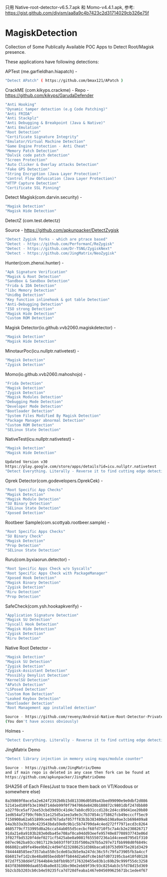 只用 Native-root-detector-v6.5.7.apk 和 Momo-v4.4.1.apk, 参考: https://gist.github.com/diyism/aa8a9c4b7423c2d31714029cb326e75f

# MagiskDetection
Collection of Some Publically Available POC Apps to Detect Root/Magisk presence. 

These applications have following detections:

APTest (me.garfieldhan.hiapatch) -
```sh
"Detect APatch" ( https://github.com/bmax121/APatch )
```

CrackME (com.kikyps.crackme) - 
Repo - https://github.com/kikyps/GarudaDefender
```sh
"Anti Hooking"
"Dynamic tamper detection (e.g Code Patching)"
"Anti FRIDA"
"Anti Stackplz"
"Anti Debugging & Breakpoint (Java & Native)"
"Anti Emulation"
"Root Detection"
"Certificate Signature Integrity"
"Emulator/Virtual Machine Detection"
"Game Engine Protection - Anti Cheat"
"Memory Patch Detection"
"Dalvik code patch detection"
"Screen Protection"
"Auto Clicker & Overlay attacks Detection"
"Fake GPS Detection"
"String Encryption (Java Layer Protection)"
"Control Flow Obfuscation (Java Layer Protection)"
"HTTP Capture Detection"
"Certificate SSL Pinning"
```

Detect Magisk(com.darvin.security) -
```sh
"Magisk Detection"
"Magisk Hide Detection"
```

DetectZ (com.test.detectz)

Source - https://github.com/apkunpacker/DetectZygisk
```sh
"Detect Zygisk forks - which are ptrace based"
"Detect - https://github.com/PerformanC/ReZygisk"
"Detect - https://github.com/Dr-TSNG/ZygiskNext"
"Detect - https://github.com/JingMatrix/NeoZygisk"
```

Hunter(com.zhenxi.hunter) -
```sh
"Apk Signature Verification"
"Magisk & Root Detection"
"Sandbox & Sandbox Detection"
"Frida & IDA Detection"
"libc Memory Detection"
"Unidbg Detection"
"Key function inlinehook & got table Detection"
"Anti-Debugging Detection"
"ISO strong Detection"
"Magisk Hide Detection"
"Custom ROM Detection"
```

Magisk Detector(io.github.vvb2060.magiskdetector) -
```sh
"Magisk Detection"
"Magisk Hide Detection"
```

MinotaurPoc(icu.nullptr.nativetest) -
```sh
"Magisk Detection"
"Zygisk Detection"
```

Momo(io.github.vvb2060.mahoshojo) -
```sh
"Frida Detection"
"Magisk Detection"
"Zygisk Detection"
"Magisk Modules Detection"
"Debugging Mode Detection"
"Developer Mode Detection"
"Bootloader Detection"
"System Files Modified By Magisk Detection"
"Package Manager abnormal Detection"
"Custom ROM Detection"
"SELinux State Detection"
``` 

NativeTest(icu.nullptr.nativetest) -
```sh
"Magisk Detection"
"Magisk Hide Detection"

Updated Version v30
https://play.google.com/store/apps/details?id=icu.nullptr.nativetest
"Detect Everything. Literally - Reverse it to find cutting edge detection ideas"
```

Oprek Detector(com.godevelopers.OprekCek) -
```sh
"Root Specific App Checks"
"Magisk Detection"
"Magisk Module Detection"
"SU Binary Detection"
"SELinux State Detection"
"Xposed Detection"
```

Rootbeer Sample(com.scottyab.rootbeer.sample) -
```sh
"Root Specific Apps Checks"
"SU Binary Check"
"Magisk Detection"
"Prop Detection"
"SELinux State Detection"
```

Ruru(com.byxiaorun.detector) -
```sh
"Root Specific Apps Check w/o Syscalls"
"Root Specific Apps Check with PackageManager"
"Xposed Hook Detection"
"Magisk Binary Detection"
"Zygisk Detection"
"Riru Detection"
"Prop Detection"
```

SafeCheck(com.ysh.hookapkverify) -
```sh
"Application Signature Detection"
"Magisk SU Detection"
"Syscall Hook Detection"
"Magisk Hide Detection"
"Zygisk Detection"
"Riru Detection"
```
Native Root Detector -
```sh
"Magisk Detection"
"Magisk SU Detection"
"Zygisk Detection"
"Zygisk-Assistant Detection"
"Possibly Denylist Detection"
"KernelSU Detection"
"APatch Detection"
"LSPosed Detection"
"Custom Rom Detection"
"Leaked Keybox Detection"
"Bootloader Detection"
"Root Management app installed detection"

Source - https://github.com/reveny/Android-Native-Root-Detector-Private
(You don't have access obviously)

```

Holmes -
```sh
"Detect Everything. Literally - Reverse it to find cutting edge detection ideas"
```

JingMatrix Demo
```sh
"Detect library injection in memory using maps/module counter"

Source - https://github.com/JingMatrix/Demo
and if main repo is deleted in any case then fork can be found at
https://github.com/apkunpacker/JingMatrixDemo
```


SHA256 of Each Files(Just to trace them back on VT/Koodous or somewhere else)

```sh
8a39869f0ace5a2e624f2392b0b15d813306d0589a43bed99090e9e0dbf2d086
52141ed109fb3e199d714deb99f0f794706de8420b180872c9801dbf247dbb80
a327f0ce5af72ee53cbd39d93c41d4c7ab8cd931ccd128c2d4cc89d41ee20b80
1ed654af2f99cf60c51e125d5a1ee3a9e3c7b37854c1f5862fcb49ecccff5ec9
f150900a62a651899cee8767adaf057ff83b3b383400eb198a9ae3cb698409a8
b4a3b33a3b3a9c423543bda59e0c9b1c5b74799da4c4ed272ff7971ecd3c8264
4605779cf733995d0a26cca54ab055d5cecbcf68fd710f5c7a4cb2e230826717
91da21e8a9103b283e0dba45e708af0ca94dd93eefe95740e87708937743e06d
3f027fbd5320f4def0271cf5425abe8a9081f655507236a1d4ceee8795d1f310
607ec962ba93cc9817129cb693ff0f335f500a297b5a297e71fbb998d0f6849c
066802ca09fe49ee9b62c4d94fd232886251d386baca010753d9975e201d3429
7844448585ee7357aba550c5cde03a3b5e9a247dc36c5fc79fa73905fb3a4ccf
6b6017ef1d2c8e48a805beddb9ffb844d2a6dfc0e16dfd073195cba410fd0128
972d7f538dd4f27644b84cb8fbb9b3f176320455e83b1c69b29c999f55dc3258
843f8360000daa6554ba0e83116bc90e2eb69f39c93c8254ab3c5fd78d15d369
5b2cb3b3203cb0cb4e59235fca7d728dfeaba1467e045699625671bc1ede4f67
```
